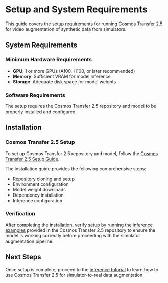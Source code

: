 # Setup and System Requirements

This guide covers the setup requirements for running Cosmos Transfer 2.5 for video augmentation of synthetic data from simulators.

## System Requirements

### Minimum Hardware Requirements

- **GPU**: 1 or more GPUs (A100, H100, or later recommended)
- **Memory**: Sufficient VRAM for model inference
- **Storage**: Adequate disk space for model weights

### Software Requirements

The setup requires the Cosmos Transfer 2.5 repository and model to be properly installed and configured.

## Installation

### Cosmos Transfer 2.5 Setup

To set up Cosmos Transfer 2.5 repository and model, follow the [Cosmos Transfer 2.5 Setup Guide](https://github.com/nvidia-cosmos/cosmos-transfer2.5/blob/main/docs/setup.md).

The installation guide provides the following comprehensive steps:

- Repository cloning and setup
- Environment configuration
- Model weight downloads
- Dependency installation
- Inference configuration

### Verification

After completing the installation, verify setup by running the [inference examples](https://github.com/nvidia-cosmos/cosmos-transfer2.5/blob/main/docs/inference.md) provided in the Cosmos Transfer 2.5 repository to ensure the model is working correctly before proceeding with the simulator augmentation pipeline.

## Next Steps

Once setup is complete, proceed to the [inference tutorial](inference.md) to learn how to use Cosmos Transfer 2.5 for simulator-to-real data augmentation.

